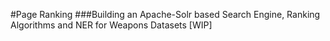 #Page Ranking
###Building an Apache-Solr  based Search Engine, Ranking Algorithms and NER for Weapons Datasets
[WIP]
